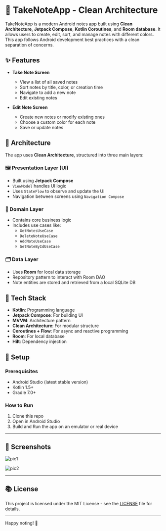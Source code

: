 # 📝 TakeNoteApp - Clean Architecture

TakeNoteApp is a modern Android notes app built using **Clean Architecture**, **Jetpack Compose**, **Kotlin Coroutines**, and **Room database**. It allows users to create, edit, sort, and manage notes with different colors. This app follows Android development best practices with a clean separation of concerns.

## ✨ Features

- **Take Note Screen**  
  - View a list of all saved notes  
  - Sort notes by title, color, or creation time  
  - Navigate to add a new note  
  - Edit existing notes  

- **Edit Note Screen**  
  - Create new notes or modify existing ones  
  - Choose a custom color for each note  
  - Save or update notes  

## 🧱 Architecture

The app uses **Clean Architecture**, structured into three main layers:

### 🖼️ Presentation Layer (UI)
- Built using **Jetpack Compose**  
- `ViewModel` handles UI logic  
- Uses `StateFlow` to observe and update the UI  
- Navigation between screens using `Navigation Compose`

### 🧠 Domain Layer
- Contains core business logic  
- Includes use cases like:
  - `GetNotesUseCase`  
  - `DeleteNoteUseCase`  
  - `AddNoteUseCase`  
  - `GetNoteByIdUseCase`

### 🗂️ Data Layer
- Uses **Room** for local data storage  
- Repository pattern to interact with Room DAO  
- Note entities are stored and retrieved from a local SQLite DB  

## 🔧 Tech Stack

- **Kotlin**: Programming language  
- **Jetpack Compose**: For building UI  
- **MVVM**: Architecture pattern  
- **Clean Architecture**: For modular structure  
- **Coroutines + Flow**: For async and reactive programming  
- **Room**: For local database  
- **Hilt**: Dependency injection  

## 🚀 Setup

### Prerequisites

- Android Studio (latest stable version)  
- Kotlin 1.5+  
- Gradle 7.0+  

### How to Run

1. Clone this repo  
2. Open in Android Studio  
3. Build and Run the app on an emulator or real device  

---

## 📸 Screenshots

![pic1](https://github.com/user-attachments/assets/077d35bc-0b0b-4b3b-9f22-98a022946e28)

![pic2](https://github.com/user-attachments/assets/a6772458-083b-4390-ab06-837b9bd050cc)



---

## 📚 License

This project is licensed under the MIT License - see the [LICENSE](LICENSE) file for details.

---

Happy noting! 📝
